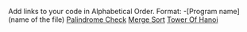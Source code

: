Add links to your code in Alphabetical Order.
Format: -[Program name](name of the file)
[Palindrome Check](palindrome.go)
[Merge Sort](mergesort.go)
[Tower Of Hanoi](towerOfHanoi_Recursive.go)